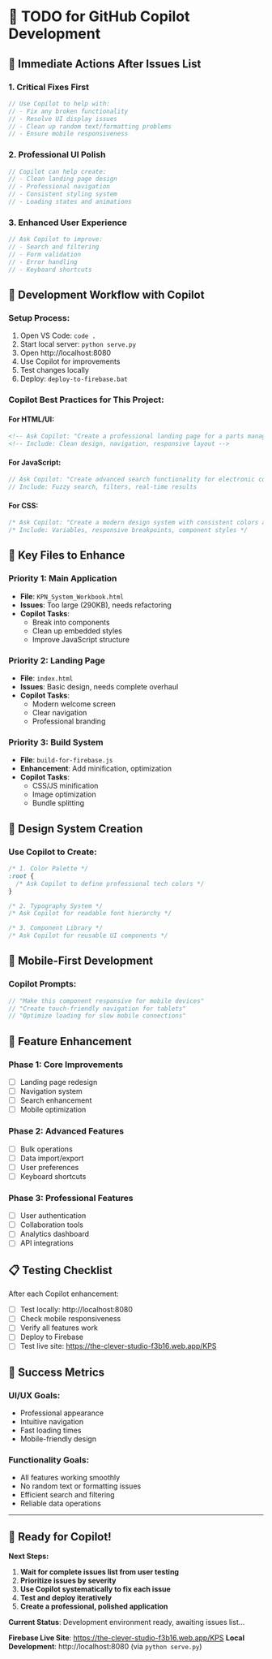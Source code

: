 # 🤖 TODO for GitHub Copilot Development

## 🎯 **Immediate Actions After Issues List**

### **1. Critical Fixes First**
```javascript
// Use Copilot to help with:
// - Fix any broken functionality
// - Resolve UI display issues  
// - Clean up random text/formatting problems
// - Ensure mobile responsiveness
```

### **2. Professional UI Polish**
```javascript
// Copilot can help create:
// - Clean landing page design
// - Professional navigation
// - Consistent styling system
// - Loading states and animations
```

### **3. Enhanced User Experience**
```javascript
// Ask Copilot to improve:
// - Search and filtering
// - Form validation
// - Error handling
// - Keyboard shortcuts
```

## 📝 **Development Workflow with Copilot**

### **Setup Process:**
1. Open VS Code: `code .`
2. Start local server: `python serve.py`
3. Open http://localhost:8080
4. Use Copilot for improvements
5. Test changes locally
6. Deploy: `deploy-to-firebase.bat`

### **Copilot Best Practices for This Project:**

#### **For HTML/UI:**
```html
<!-- Ask Copilot: "Create a professional landing page for a parts management system" -->
<!-- Include: Clean design, navigation, responsive layout -->
```

#### **For JavaScript:**
```javascript
// Ask Copilot: "Create advanced search functionality for electronic components"
// Include: Fuzzy search, filters, real-time results
```

#### **For CSS:**
```css
/* Ask Copilot: "Create a modern design system with consistent colors and typography" */
/* Include: Variables, responsive breakpoints, component styles */
```

## 🔧 **Key Files to Enhance**

### **Priority 1: Main Application**
- **File**: `KPN_System_Workbook.html`
- **Issues**: Too large (290KB), needs refactoring
- **Copilot Tasks**: 
  - Break into components
  - Clean up embedded styles
  - Improve JavaScript structure

### **Priority 2: Landing Page**
- **File**: `index.html`
- **Issues**: Basic design, needs complete overhaul
- **Copilot Tasks**:
  - Modern welcome screen
  - Clear navigation
  - Professional branding

### **Priority 3: Build System**
- **File**: `build-for-firebase.js`
- **Enhancement**: Add minification, optimization
- **Copilot Tasks**:
  - CSS/JS minification
  - Image optimization
  - Bundle splitting

## 🎨 **Design System Creation**

### **Use Copilot to Create:**
```css
/* 1. Color Palette */
:root {
  /* Ask Copilot to define professional tech colors */
}

/* 2. Typography System */
/* Ask Copilot for readable font hierarchy */

/* 3. Component Library */
/* Ask Copilot for reusable UI components */
```

## 📱 **Mobile-First Development**

### **Copilot Prompts:**
```javascript
// "Make this component responsive for mobile devices"
// "Create touch-friendly navigation for tablets"
// "Optimize loading for slow mobile connections"
```

## 🚀 **Feature Enhancement**

### **Phase 1: Core Improvements**
- [ ] Landing page redesign
- [ ] Navigation system
- [ ] Search enhancement
- [ ] Mobile optimization

### **Phase 2: Advanced Features**
- [ ] Bulk operations
- [ ] Data import/export
- [ ] User preferences
- [ ] Keyboard shortcuts

### **Phase 3: Professional Features**
- [ ] User authentication
- [ ] Collaboration tools
- [ ] Analytics dashboard
- [ ] API integrations

## 📋 **Testing Checklist**

After each Copilot enhancement:
- [ ] Test locally: http://localhost:8080
- [ ] Check mobile responsiveness
- [ ] Verify all features work
- [ ] Deploy to Firebase
- [ ] Test live site: https://the-clever-studio-f3b16.web.app/KPS

## 🎯 **Success Metrics**

### **UI/UX Goals:**
- Professional appearance
- Intuitive navigation
- Fast loading times
- Mobile-friendly design

### **Functionality Goals:**
- All features working smoothly
- No random text or formatting issues
- Efficient search and filtering
- Reliable data operations

---

## 🤖 **Ready for Copilot!**

**Next Steps:**
1. **Wait for complete issues list from user testing**
2. **Prioritize issues by severity**
3. **Use Copilot systematically to fix each issue**
4. **Test and deploy iteratively**
5. **Create a professional, polished application**

**Current Status**: Development environment ready, awaiting issues list...

**Firebase Live Site**: https://the-clever-studio-f3b16.web.app/KPS
**Local Development**: http://localhost:8080 (via `python serve.py`)